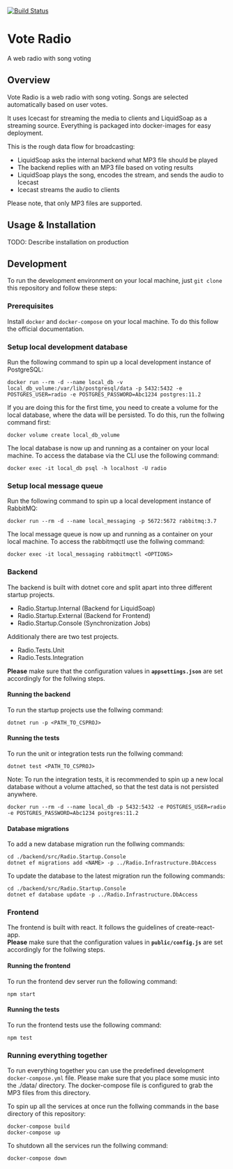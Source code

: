 [![Build Status](https://travis-ci.org/michaelguenter/vote-radio.svg?branch=master)](https://travis-ci.org/michaelguenter/vote-radio)

# Vote Radio
A web radio with song voting

## Overview
Vote Radio is a web radio with song voting. Songs are selected automatically based on user votes.

It uses Icecast for streaming the media to clients and LiquidSoap as a streaming source.
Everything is packaged into docker-images for easy deployment.

This is the rough data flow for broadcasting:
- LiquidSoap asks the internal backend what MP3 file should be played
- The backend replies with an MP3 file based on voting results
- LiquidSoap plays the song, encodes the stream, and sends the audio to Icecast
- Icecast streams the audio to clients

Please note, that only MP3 files are supported.

## Usage & Installation
TODO: Describe installation on production

## Development
To run the development environment on your local machine, just `git clone` this repository and follow these steps:

### Prerequisites
Install `docker` and `docker-compose` on your local machine.
To do this follow the official documentation.

### Setup local development database
Run the following command to spin up a local development instance of PostgreSQL:

`docker run --rm -d --name local_db -v local_db_volume:/var/lib/postgresql/data -p 5432:5432 -e POSTGRES_USER=radio -e POSTGRES_PASSWORD=Abc1234 postgres:11.2`

If you are doing this for the first time, you need to create a volume for the local database, where the data will be persisted. To do this, run the follwing command first:

`docker volume create local_db_volume`

The local database is now up and running as a container on your local machine. To access the database via the CLI use the following command:

`docker exec -it local_db psql -h localhost -U radio`

### Setup local message queue
Run the following command to spin up a local development instance of RabbitMQ:

`docker run --rm -d --name local_messaging -p 5672:5672 rabbitmq:3.7`

The local message queue is now up and running as a container on your local machine. To access the rabbitmqctl use the follwing command:

`docker exec -it local_messaging rabbitmqctl <OPTIONS>`

### Backend
The backend is built with dotnet core and split apart into three different startup projects.
- Radio.Startup.Internal (Backend for LiquidSoap)
- Radio.Startup.External (Backend for Frontend)
- Radio.Startup.Console (Synchronization Jobs)

Additionaly there are two test projects.
- Radio.Tests.Unit
- Radio.Tests.Integration

**Please** make sure that the configuration values in **`appsettings.json`** are set accordingly for the follwing steps.

#### Running the backend
To run the startup projects use the follwing command:

`dotnet run -p <PATH_TO_CSPROJ>`

#### Running the tests
To run the unit or integration tests run the follwing command:

`dotnet test <PATH_TO_CSPROJ>`

Note: To run the integration tests, it is recommended to spin up a new local database without a volume attached, so that the test data is not persisted anywhere.

`docker run --rm -d --name local_db -p 5432:5432 -e POSTGRES_USER=radio -e POSTGRES_PASSWORD=Abc1234 postgres:11.2`

#### Database migrations
To add a new database migration run the follwing commands:

`cd ./backend/src/Radio.Startup.Console`  
`dotnet ef migrations add <NAME> -p ../Radio.Infrastructure.DbAccess`

To update the database to the latest migration run the following commands:

`cd ./backend/src/Radio.Startup.Console`  
`dotnet ef database update -p ../Radio.Infrastructure.DbAccess`

### Frontend
The frontend is built with react. It follows the guidelines of create-react-app.  
**Please** make sure that the configuration values in **`public/config.js`** are set accordingly for the follwing steps.

#### Running the frontend
To run the frontend dev server run the following command:

`npm start`

#### Running the tests
To run the frontend tests use the following command:

`npm test`

### Running everything together
To run everything together you can use the predefined development `docker-compose.yml` file. Please make sure that you place some music into the ./data/ directory. The docker-compose file is configured to grab the MP3 files from this directory.

To spin up all the services at once run the follwing commands in the base directory of this repository:

`docker-compose build`  
`docker-compose up`

To shutdown all the services run the follwing command:

`docker-compose down`
